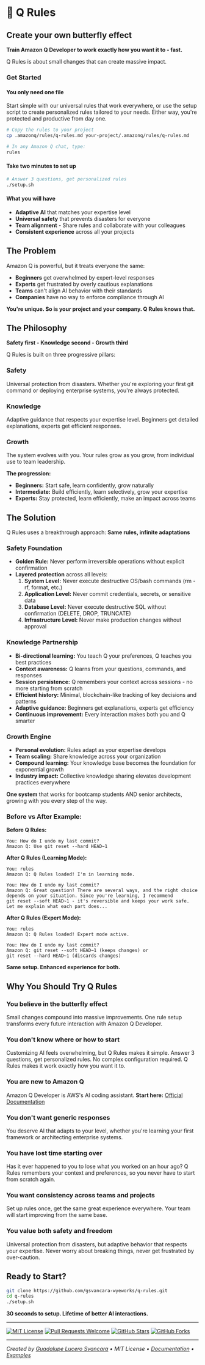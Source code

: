 # 🦋 Q Rules

## Create your own butterfly effect

**Train Amazon Q Developer to work exactly how you want it to - fast.**

Q Rules is about small changes that can create massive impact.

### Get Started

#### You only need one file

Start simple with our universal rules that work everywhere, or use the setup script to create personalized rules tailored to your needs. Either way, you're protected and productive from day one.

```bash
# Copy the rules to your project
cp .amazonq/rules/q-rules.md your-project/.amazonq/rules/q-rules.md

# In any Amazon Q chat, type:
rules
```

#### Take two minutes to set up

```bash
# Answer 3 questions, get personalized rules
./setup.sh
```

#### What you will have

- **Adaptive AI** that matches your expertise level
- **Universal safety** that prevents disasters for everyone
- **Team alignment** - Share rules and collaborate with your colleagues
- **Consistent experience** across all your projects

## The Problem

Amazon Q is powerful, but it treats everyone the same:

- **Beginners** get overwhelmed by expert-level responses
- **Experts** get frustrated by overly cautious explanations
- **Teams** can't align AI behavior with their standards
- **Companies** have no way to enforce compliance through AI

**You're unique. So is your project and your company. Q Rules knows that.**

## The Philosophy

**Safety first - Knowledge second - Growth third**

Q Rules is built on three progressive pillars:

### Safety

Universal protection from disasters. Whether you're exploring your first git command or deploying enterprise systems, you're always protected.

### Knowledge

Adaptive guidance that respects your expertise level. Beginners get detailed explanations, experts get efficient responses.

### Growth

The system evolves with you. Your rules grow as you grow, from individual use to team leadership.

**The progression:**

- **Beginners:** Start safe, learn confidently, grow naturally
- **Intermediate:** Build efficiently, learn selectively, grow your expertise
- **Experts:** Stay protected, learn efficiently, make an impact across teams

## The Solution

Q Rules uses a breakthrough approach: **Same rules, infinite adaptations**

### Safety Foundation
- **Golden Rule:** Never perform irreversible operations without explicit confirmation
- **Layered protection** across all levels:
  1. **System Level:** Never execute destructive OS/bash commands (rm -rf, format, etc.)
  2. **Application Level:** Never commit credentials, secrets, or sensitive data
  3. **Database Level:** Never execute destructive SQL without confirmation (DELETE, DROP, TRUNCATE)
  4. **Infrastructure Level:** Never make production changes without approval

### Knowledge Partnership
- **Bi-directional learning:** You teach Q your preferences, Q teaches you best practices
- **Context awareness:** Q learns from your questions, commands, and responses
- **Session persistence:** Q remembers your context across sessions - no more starting from scratch
- **Efficient history:** Minimal, blockchain-like tracking of key decisions and patterns
- **Adaptive guidance:** Beginners get explanations, experts get efficiency
- **Continuous improvement:** Every interaction makes both you and Q smarter

### Growth Engine
- **Personal evolution:** Rules adapt as your expertise develops
- **Team scaling:** Share knowledge across your organization
- **Compound learning:** Your knowledge base becomes the foundation for exponential growth
- **Industry impact:** Collective knowledge sharing elevates development practices everywhere

**One system** that works for bootcamp students AND senior architects, growing with you every step of the way.

### Before vs After Example:

**Before Q Rules:**

```
You: How do I undo my last commit?
Amazon Q: Use git reset --hard HEAD~1
```

**After Q Rules (Learning Mode):**

```
You: rules
Amazon Q: Q Rules loaded! I'm in learning mode.

You: How do I undo my last commit?
Amazon Q: Great question! There are several ways, and the right choice
depends on your situation. Since you're learning, I recommend
git reset --soft HEAD~1 - it's reversible and keeps your work safe.
Let me explain what each part does...
```

**After Q Rules (Expert Mode):**

```
You: rules
Amazon Q: Q Rules loaded! Expert mode active.

You: How do I undo my last commit?
Amazon Q: git reset --soft HEAD~1 (keeps changes) or
git reset --hard HEAD~1 (discards changes)
```

**Same setup. Enhanced experience for both.**

## Why You Should Try Q Rules

### You believe in the butterfly effect

Small changes compound into massive improvements. One rule setup transforms every future interaction with Amazon Q Developer.

### You don't know where or how to start

Customizing AI feels overwhelming, but Q Rules makes it simple. Answer 3 questions, get personalized rules. No complex configuration required. Q Rules makes it work exactly how you want it to.

### You are new to Amazon Q

Amazon Q Developer is AWS's AI coding assistant. **Start here:** [Official Documentation](https://docs.aws.amazon.com/amazonq/latest/qdeveloper-ug/what-is.html)

### You don't want generic responses

You deserve AI that adapts to your level, whether you're learning your first framework or architecting enterprise systems.

### You have lost time starting over

Has it ever happened to you to lose what you worked on an hour ago? Q Rules remembers your context and preferences, so you never have to start from scratch again.

### You want consistency across teams and projects

Set up rules once, get the same great experience everywhere. Your team will start improving from the same base.

### You value both safety and freedom

Universal protection from disasters, but adaptive behavior that respects your expertise. Never worry about breaking things, never get frustrated by over-caution.

## Ready to Start?

```bash
git clone https://github.com/gsvancara-wyeworks/q-rules.git
cd q-rules
./setup.sh
```

**30 seconds to setup. Lifetime of better AI interactions.**

---

[![MIT License](https://img.shields.io/badge/License-MIT-blue.svg)](LICENSE)
[![Pull Requests Welcome](https://img.shields.io/badge/PRs-welcome-brightgreen.svg)](https://github.com/gsvancara-wyeworks/q-rules/pulls)
[![GitHub Stars](https://img.shields.io/github/stars/gsvancara-wyeworks/q-rules?style=social)](https://github.com/gsvancara-wyeworks/q-rules)
[![GitHub Forks](https://img.shields.io/github/forks/gsvancara-wyeworks/q-rules?style=social)](https://github.com/gsvancara-wyeworks/q-rules/network/members)

---

_Created by [Guadalupe Lucero Svancara](https://github.com/gsvancara-wyeworks) • MIT License • [Documentation](GUIDE.md) • [Examples](EXAMPLES.md)_
